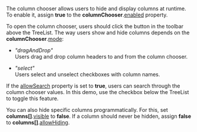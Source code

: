 The column chooser allows users to hide and display columns at runtime. To enable it, assign **true** to the **columnChooser**.[enabled](/Documentation/ApiReference/UI_Components/dxTreeList/Configuration/columnChooser/#enabled) property. 

To open the column chooser, users should click the button in the toolbar above the TreeList. The way users show and hide columns depends on the **columnChooser**.[mode](/Documentation/ApiReference/UI_Components/dxTreeList/Configuration/columnChooser/#mode):

* *"dragAndDrop"*              
Users drag and drop column headers to and from the column chooser.

* *"select"*         
Users select and unselect checkboxes with column names.

If the [allowSearch](/Documentation/ApiReference/UI_Components/dxTreeList/Configuration/columnChooser/#allowSearch) property is set to **true**, users can search through the column chooser values. In this demo, use the checkbox below the TreeList to toggle this feature.

You can also hide specific columns programmatically. For this, set **columns[]**.[visible](/Documentation/ApiReference/UI_Components/dxTreeList/Configuration/columns/#visible) to **false**. If a column should never be hidden, assign **false** to **columns[]**.[allowHiding](/Documentation/ApiReference/UI_Components/dxTreeList/Configuration/columns/#allowHiding). 
